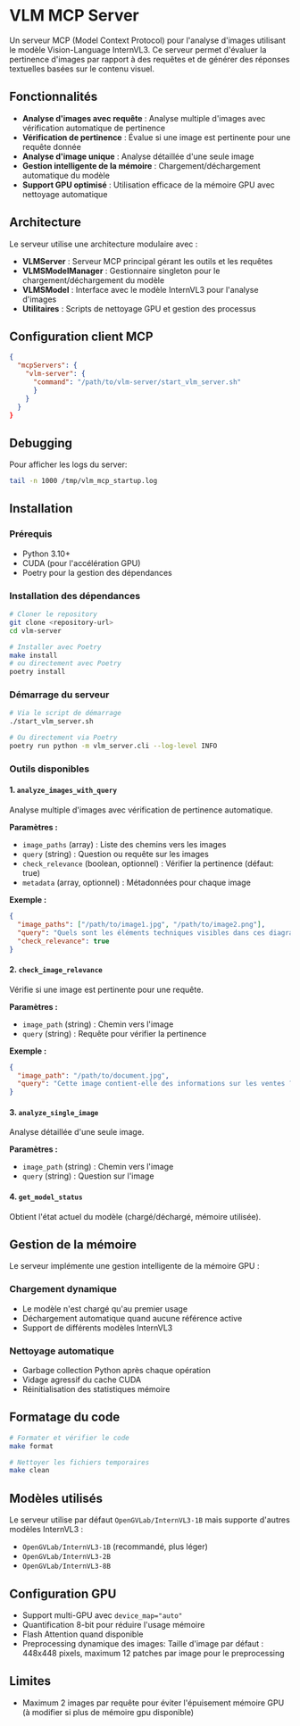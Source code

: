 # VLM MCP Server

Un serveur MCP (Model Context Protocol) pour l'analyse d'images utilisant le modèle Vision-Language InternVL3. Ce serveur permet d'évaluer la pertinence d'images par rapport à des requêtes et de générer des réponses textuelles basées sur le contenu visuel.

## Fonctionnalités

- **Analyse d'images avec requête** : Analyse multiple d'images avec vérification automatique de pertinence
- **Vérification de pertinence** : Évalue si une image est pertinente pour une requête donnée
- **Analyse d'image unique** : Analyse détaillée d'une seule image
- **Gestion intelligente de la mémoire** : Chargement/déchargement automatique du modèle
- **Support GPU optimisé** : Utilisation efficace de la mémoire GPU avec nettoyage automatique

## Architecture

Le serveur utilise une architecture modulaire avec :

- **VLMServer** : Serveur MCP principal gérant les outils et les requêtes
- **VLMSModelManager** : Gestionnaire singleton pour le chargement/déchargement du modèle
- **VLMSModel** : Interface avec le modèle InternVL3 pour l'analyse d'images
- **Utilitaires** : Scripts de nettoyage GPU et gestion des processus

## Configuration client MCP

```json
{
  "mcpServers": {
    "vlm-server": {
      "command": "/path/to/vlm-server/start_vlm_server.sh"
      }
    }
  }
}
```

## Debugging
Pour afficher les logs du server:
```bash
tail -n 1000 /tmp/vlm_mcp_startup.log
```

## Installation

### Prérequis

- Python 3.10+
- CUDA (pour l'accélération GPU)
- Poetry pour la gestion des dépendances

### Installation des dépendances

```bash
# Cloner le repository
git clone <repository-url>
cd vlm-server

# Installer avec Poetry
make install
# ou directement avec Poetry
poetry install
```

### Démarrage du serveur

```bash
# Via le script de démarrage
./start_vlm_server.sh

# Ou directement via Poetry
poetry run python -m vlm_server.cli --log-level INFO
```

### Outils disponibles

#### 1. `analyze_images_with_query`

Analyse multiple d'images avec vérification de pertinence automatique.

**Paramètres :**
- `image_paths` (array) : Liste des chemins vers les images
- `query` (string) : Question ou requête sur les images
- `check_relevance` (boolean, optionnel) : Vérifier la pertinence (défaut: true)
- `metadata` (array, optionnel) : Métadonnées pour chaque image

**Exemple :**
```json
{
  "image_paths": ["/path/to/image1.jpg", "/path/to/image2.png"],
  "query": "Quels sont les éléments techniques visibles dans ces diagrammes ?",
  "check_relevance": true
}
```

#### 2. `check_image_relevance`

Vérifie si une image est pertinente pour une requête.

**Paramètres :**
- `image_path` (string) : Chemin vers l'image
- `query` (string) : Requête pour vérifier la pertinence

**Exemple :**
```json
{
  "image_path": "/path/to/document.jpg",
  "query": "Cette image contient-elle des informations sur les ventes ?"
}
```

#### 3. `analyze_single_image`

Analyse détaillée d'une seule image.

**Paramètres :**
- `image_path` (string) : Chemin vers l'image
- `query` (string) : Question sur l'image

#### 4. `get_model_status`

Obtient l'état actuel du modèle (chargé/déchargé, mémoire utilisée).

## Gestion de la mémoire

Le serveur implémente une gestion intelligente de la mémoire GPU :

### Chargement dynamique
- Le modèle n'est chargé qu'au premier usage
- Déchargement automatique quand aucune référence active
- Support de différents modèles InternVL3

### Nettoyage automatique
- Garbage collection Python après chaque opération
- Vidage agressif du cache CUDA
- Réinitialisation des statistiques mémoire

## Formatage du code

```bash
# Formater et vérifier le code
make format

# Nettoyer les fichiers temporaires
make clean
```

## Modèles utilisés

Le serveur utilise par défaut `OpenGVLab/InternVL3-1B` mais supporte d'autres modèles InternVL3 :

- `OpenGVLab/InternVL3-1B` (recommandé, plus léger)
- `OpenGVLab/InternVL3-2B`
- `OpenGVLab/InternVL3-8B`

## Configuration GPU
- Support multi-GPU avec `device_map="auto"`
- Quantification 8-bit pour réduire l'usage mémoire
- Flash Attention quand disponible
- Preprocessing dynamique des images: Taille d'image par défaut : 448x448 pixels, maximum 12 patches par image pour le preprocessing

## Limites
- Maximum 2 images par requête pour éviter l'épuisement mémoire GPU (à modifier si plus de mémoire gpu disponible)